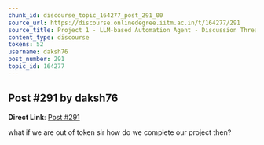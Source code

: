 ```yaml
---
chunk_id: discourse_topic_164277_post_291_00
source_url: https://discourse.onlinedegree.iitm.ac.in/t/164277/291
source_title: Project 1 - LLM-based Automation Agent - Discussion Thread [TDS Jan 2025]
content_type: discourse
tokens: 52
username: daksh76
post_number: 291
topic_id: 164277
---
```


## Post #291 by daksh76

**Direct Link**: [Post #291](https://discourse.onlinedegree.iitm.ac.in/t/164277/291)

what if we are out of token sir how do we complete our project then?
